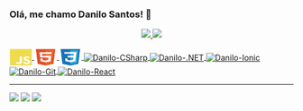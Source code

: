### Olá, me chamo Danilo Santos! 👋


<div align="center">
  <a href="https://github.com/danilosantos-dev">
  <img height="160em" src="https://github-readme-stats.vercel.app/api?username=danilosantos-dev&show_icons=true&theme=nord&include_all_commits=true&count_private=true"/>
  <img height="160em" src="https://github-readme-stats.vercel.app/api/top-langs/?username=danilosantos-dev&layout=compact&langs_count=7&theme=nord"/>
</div>
  <div style="display: inline_block"><br>
  <img align="center" alt="Danilo-Js" height="30" width="40" src="https://raw.githubusercontent.com/devicons/devicon/master/icons/javascript/javascript-plain.svg">
  <img align="center" alt="Danilo-HTML" height="30" width="40" src="https://raw.githubusercontent.com/devicons/devicon/master/icons/html5/html5-original.svg">
  <img align="center" alt="Danilo-CSS" height="30" width="40" src="https://raw.githubusercontent.com/devicons/devicon/master/icons/css3/css3-original.svg">
  <img align="center" alt="Danilo-CSharp" height="30" width="40" src="https://icongr.am/devicon/csharp-original.svg?size=120&color=currentColor">
  <img align="center" alt="Danilo-.NET" height="30" width="40" src="https://cdn.jsdelivr.net/gh/devicons/devicon/icons/dotnetcore/dotnetcore-original.svg" />
  <img align="center" alt="Danilo-Ionic" height="30" width="40" src="https://cdn.jsdelivr.net/gh/devicons/devicon/icons/ionic/ionic-original.svg" />
  <img align="center" alt="Danilo-Git" height="30" width="40" src="https://cdn.jsdelivr.net/gh/devicons/devicon/icons/git/git-original.svg" />
  <img align="center" alt="Danilo-React" height="30" width="40" src="https://cdn.jsdelivr.net/gh/devicons/devicon/icons/react/react-original.svg" />
          
                 
 
</div>
  
  <hr>
  <div>
   <a href = "mailto:daanilocarvalho712@gmail.com"><img src="https://img.shields.io/badge/-Gmail-%23333?style=for-the-badge&logo=gmail&logoColor=white" target="_blank"></a>
   <a href="https://www.linkedin.com/in/danilo-santos-15704122a" target="_blank"><img src="https://img.shields.io/badge/-LinkedIn-%230077B5?style=for-the-badge&logo=linkedin&logoColor=white" target="_blank"></a> 
    <a href="https://instagram.com/danilosantos_z" target="blank"><img src="https://img.shields.io/badge/-Instagram-%23E4405F?style=for-the-badge&logo=instagram&logoColor=white" target="blank"></a>
    
  
    
  </div>    

